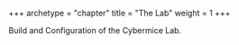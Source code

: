 +++
archetype = "chapter"
title = "The Lab"
weight = 1
+++

Build and Configuration of the Cybermice Lab.